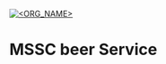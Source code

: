 
[![<ORG_NAME>](https://circleci.com/gh/yared/mssc-beer-service2.svg?style=svg)](<https://app.circleci.com/pipelines/github/yared2/mssc-beer-service2>)
# MSSC beer Service